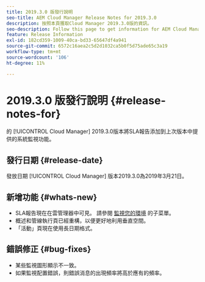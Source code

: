 ```yaml
---
title: 2019.3.0 版發行說明
seo-title: AEM Cloud Manager Release Notes for 2019.3.0
description: 按照本頁獲取Cloud Manager 2019.3.0版的資訊。
seo-description: Follow this page to get information for AEM Cloud Manager Release 2019.3.0.
feature: Release Information
exl-id: 182cd359-1009-40ca-bd33-65647df4a941
source-git-commit: 6572c16aea2c5d2d1032ca5b0f5d75ade65c3a19
workflow-type: tm+mt
source-wordcount: '106'
ht-degree: 11%

---
```


# 2019.3.0 版發行說明 {#release-notes-for}

的 [!UICONTROL Cloud Manager] 2019.3.0版本將SLA報告添加到上次版本中提供的系統監視功能。

## 發行日期 {#release-date}

發放日期 [!UICONTROL Cloud Manager] 版本2019.3.0為2019年3月21日。

## 新增功能 {#whats-new}

* SLA報告現在在雲管理器中可見。 請參閱 [監視您的環境](/help/using/monitoring-environments.md) 的子菜單。
* 概述和管線執行頁已經重構，以便更好地利用垂直空間。
* 「活動」頁現在使用長日期格式。

## 錯誤修正 {#bug-fixes}

* 某些監視圖形顯示不一致。
* 如果監視配置錯誤，則錯誤消息的出現頻率將高於應有的頻率。
